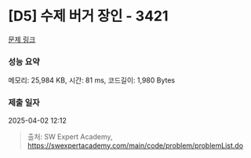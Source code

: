 # [D5] 수제 버거 장인 - 3421 

[문제 링크](https://swexpertacademy.com/main/code/problem/problemDetail.do?contestProbId=AWErcQmKy6kDFAXi) 

### 성능 요약

메모리: 25,984 KB, 시간: 81 ms, 코드길이: 1,980 Bytes

### 제출 일자

2025-04-02 12:12



> 출처: SW Expert Academy, https://swexpertacademy.com/main/code/problem/problemList.do